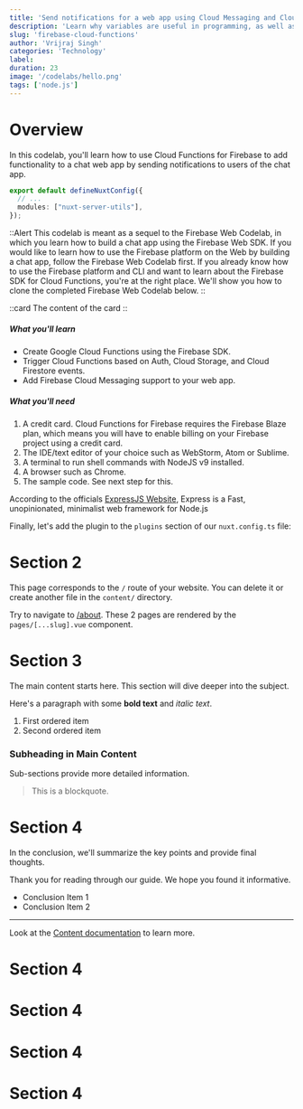 ```yaml
---
title: 'Send notifications for a web app using Cloud Messaging and Cloud Functions'
description: 'Learn why variables are useful in programming, as well as how to define and update variables in your Kotlin code.'
slug: 'firebase-cloud-functions'
author: 'Vrijraj Singh'
categories: 'Technology'
label: 
duration: 23
image: '/codelabs/hello.png'
tags: ['node.js']
---
```



# Overview

In this codelab, you'll learn how to use Cloud Functions for Firebase to add functionality to a chat web app by sending notifications to users of the chat app.


```ts [nuxt.config.ts]
export default defineNuxtConfig({
  // ...
  modules: ["nuxt-server-utils"],
});
```

<!-- ::button
Button 2
:: -->

::Alert
This codelab is meant as a sequel to the Firebase Web Codelab, in which you learn how to build a chat app using the Firebase Web SDK. If you would like to learn how to use the Firebase platform on the Web by building a chat app, follow the Firebase Web Codelab first. If you already know how to use the Firebase platform and CLI and want to learn about the Firebase SDK for Cloud Functions, you're at the right place. We'll show you how to clone the completed Firebase Web Codelab below.
::

::card
The content of the card
::

##### What you'll learn
- Create Google Cloud Functions using the Firebase SDK.
- Trigger Cloud Functions based on Auth, Cloud Storage, and Cloud Firestore events.
- Add Firebase Cloud Messaging support to your web app.

##### What you'll need
1. A credit card. Cloud Functions for Firebase requires the Firebase Blaze plan, which means you will have to enable billing on your Firebase project using a credit card.
1. The IDE/text editor of your choice such as WebStorm, Atom or Sublime.
1. A terminal to run shell commands with NodeJS v9 installed.
1. A browser such as Chrome.
1. The sample code. See next step for this.


According to the officials [ExpressJS Website](https://expressjs.com/), Express is a Fast, unopinionated, minimalist web framework for Node.js

Finally, let's add the plugin to the `plugins` section of our `nuxt.config.ts` file:



# Section 2

This page corresponds to the `/` route of your website. You can delete it or create another file in the `content/` directory.

Try to navigate to [/about](/about). These 2 pages are rendered by the `pages/[...slug].vue` component.


# Section 3

The main content starts here. This section will dive deeper into the subject.

Here's a paragraph with some **bold text** and *italic text*.

1. First ordered item
2. Second ordered item

### Subheading in Main Content

Sub-sections provide more detailed information.

> This is a blockquote.

# Section 4

In the conclusion, we'll summarize the key points and provide final thoughts.

Thank you for reading through our guide. We hope you found it informative.

- Conclusion Item 1
- Conclusion Item 2

---

Look at the [Content documentation](https://content.nuxtjs.org/) to learn more.

# Section 4


# Section 4


# Section 4


# Section 4
